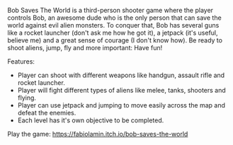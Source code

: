 Bob Saves The World is a third-person shooter game where the player controls Bob,  an awesome dude who is the only person that can save the world against evil alien monsters. To conquer that, Bob has several guns like a rocket launcher (don't ask me how he got it),  a jetpack (it's useful, believe me)  and  a great sense of courage (I don't know how).  Be ready to shoot aliens, jump, fly and more important: Have fun!

Features:

- Player can shoot with different weapons like handgun, assault rifle and rocket launcher.
- Player will fight different types of aliens like melee, tanks, shooters and flying.
- Player can use jetpack and jumping to move easily across the map and defeat the enemies.
- Each level has it's own objective to be completed.

Play the game: https://fabiolamin.itch.io/bob-saves-the-world
